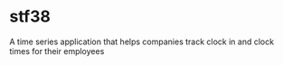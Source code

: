 # stf38
A time series application that helps companies track clock in and clock times for their employees
